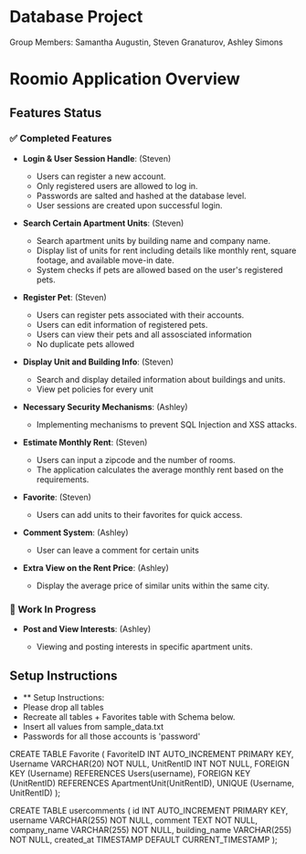 # Database Project

Group Members: Samantha Augustin, Steven Granaturov, Ashley Simons

# Roomio Application Overview

## Features Status

### ✅ Completed Features

- **Login & User Session Handle**: (Steven)

  - Users can register a new account.
  - Only registered users are allowed to log in.
  - Passwords are salted and hashed at the database level.
  - User sessions are created upon successful login.

- **Search Certain Apartment Units**: (Steven)

  - Search apartment units by building name and company name.
  - Display list of units for rent including details like monthly rent, square footage, and available move-in date.
  - System checks if pets are allowed based on the user's registered pets.

- **Register Pet**: (Steven)

  - Users can register pets associated with their accounts.
  - Users can edit information of registered pets.
  - Users can view their pets and all assosciated information
  - No duplicate pets allowed

- **Display Unit and Building Info**: (Steven)
  - Search and display detailed information about buildings and units.
  - View pet policies for every unit

- **Necessary Security Mechanisms**: (Ashley)
  - Implementing mechanisms to prevent SQL Injection and XSS attacks.

- **Estimate Monthly Rent**: (Steven)

  - Users can input a zipcode and the number of rooms.
  - The application calculates the average monthly rent based on the requirements.

- **Favorite**: (Steven)

  - Users can add units to their favorites for quick access.

- **Comment System**: (Ashley)
  - User can leave a comment for certain units

- **Extra View on the Rent Price**: (Ashley)

  - Display the average price of similar units within the same city.

### 🚧 Work In Progress
- **Post and View Interests**: (Ashley)

  - Viewing and posting interests in specific apartment units.

## Setup Instructions

- \*\* Setup Instructions:
- Please drop all tables
- Recreate all tables + Favorites table with Schema below.
- Insert all values from sample_data.txt
- Passwords for all those accounts is 'password'

CREATE TABLE Favorite (
FavoriteID INT AUTO_INCREMENT PRIMARY KEY,
Username VARCHAR(20) NOT NULL,
UnitRentID INT NOT NULL,
FOREIGN KEY (Username) REFERENCES Users(username),
FOREIGN KEY (UnitRentID) REFERENCES ApartmentUnit(UnitRentID),
UNIQUE (Username, UnitRentID)
);

CREATE TABLE usercomments (
    id INT AUTO_INCREMENT PRIMARY KEY,
    username VARCHAR(255) NOT NULL,
    comment TEXT NOT NULL,
    company_name VARCHAR(255) NOT NULL,
    building_name VARCHAR(255) NOT NULL,
    created_at TIMESTAMP DEFAULT CURRENT_TIMESTAMP
);